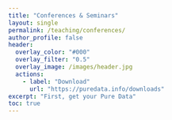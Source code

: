 ```yaml
---
title: "Conferences & Seminars"
layout: single
permalink: /teaching/conferences/
author_profile: false
header:
  overlay_color: "#000"
  overlay_filter: "0.5"
  overlay_image: /images/header.jpg
  actions:
    - label: "Download"
      url: "https://puredata.info/downloads"
excerpt: "First, get your Pure Data"
toc: true
---
```

